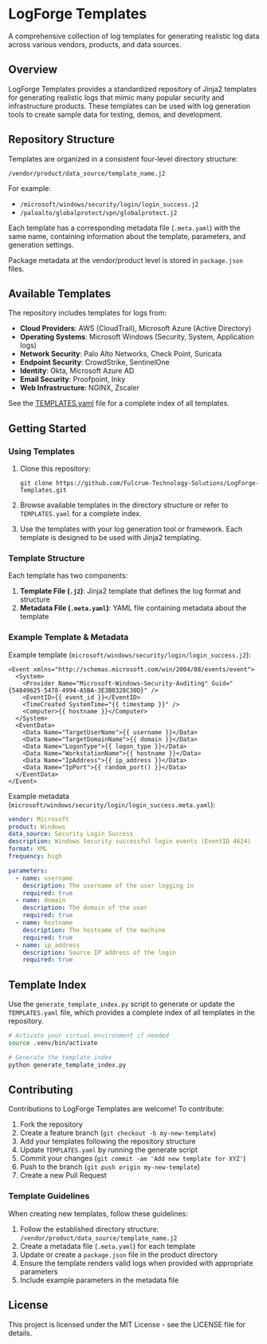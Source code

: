 # LogForge Templates

A comprehensive collection of log templates for generating realistic log data across various vendors, products, and data sources.

## Overview

LogForge Templates provides a standardized repository of Jinja2 templates for generating realistic logs that mimic many popular security and infrastructure products. These templates can be used with log generation tools to create sample data for testing, demos, and development.

## Repository Structure

Templates are organized in a consistent four-level directory structure:

```
/vendor/product/data_source/template_name.j2
```

For example:
- `/microsoft/windows/security/login/login_success.j2`
- `/paloalto/globalprotect/vpn/globalprotect.j2`

Each template has a corresponding metadata file (`.meta.yaml`) with the same name, containing information about the template, parameters, and generation settings.

Package metadata at the vendor/product level is stored in `package.json` files.

## Available Templates

The repository includes templates for logs from:

- **Cloud Providers**: AWS (CloudTrail), Microsoft Azure (Active Directory)
- **Operating Systems**: Microsoft Windows (Security, System, Application logs)
- **Network Security**: Palo Alto Networks, Check Point, Suricata
- **Endpoint Security**: CrowdStrike, SentinelOne
- **Identity**: Okta, Microsoft Azure AD
- **Email Security**: Proofpoint, Inky
- **Web Infrastructure**: NGINX, Zscaler

See the [TEMPLATES.yaml](TEMPLATES.yaml) file for a complete index of all templates.

## Getting Started

### Using Templates

1. Clone this repository:
   ```
   git clone https://github.com/Fulcrum-Technology-Solutions/LogForge-Templates.git
   ```

2. Browse available templates in the directory structure or refer to `TEMPLATES.yaml` for a complete index.

3. Use the templates with your log generation tool or framework. Each template is designed to be used with Jinja2 templating.

### Template Structure

Each template has two components:

1. **Template File (`.j2`)**: Jinja2 template that defines the log format and structure
2. **Metadata File (`.meta.yaml`)**: YAML file containing metadata about the template

### Example Template & Metadata

Example template (`microsoft/windows/security/login/login_success.j2`):
```jinja2
<Event xmlns="http://schemas.microsoft.com/win/2004/08/events/event">
  <System>
    <Provider Name="Microsoft-Windows-Security-Auditing" Guid="{54849625-5478-4994-A5BA-3E3B0328C30D}" />
    <EventID>{{ event_id }}</EventID>
    <TimeCreated SystemTime="{{ timestamp }}" />
    <Computer>{{ hostname }}</Computer>
  </System>
  <EventData>
    <Data Name="TargetUserName">{{ username }}</Data>
    <Data Name="TargetDomainName">{{ domain }}</Data>
    <Data Name="LogonType">{{ logon_type }}</Data>
    <Data Name="WorkstationName">{{ hostname }}</Data>
    <Data Name="IpAddress">{{ ip_address }}</Data>
    <Data Name="IpPort">{{ random_port() }}</Data>
  </EventData>
</Event>
```

Example metadata (`microsoft/windows/security/login/login_success.meta.yaml`):
```yaml
vendor: Microsoft
product: Windows
data_source: Security Login Success
description: Windows Security successful login events (EventID 4624)
format: XML
frequency: high

parameters:
  - name: username
    description: The username of the user logging in
    required: true
  - name: domain
    description: The domain of the user
    required: true
  - name: hostname
    description: The hostname of the machine
    required: true
  - name: ip_address
    description: Source IP address of the login
    required: true
```

## Template Index

Use the `generate_template_index.py` script to generate or update the `TEMPLATES.yaml` file, which provides a complete index of all templates in the repository.

```bash
# Activate your virtual environment if needed
source .venv/bin/activate

# Generate the template index
python generate_template_index.py
```

## Contributing

Contributions to LogForge Templates are welcome\! To contribute:

1. Fork the repository
2. Create a feature branch (`git checkout -b my-new-template`)
3. Add your templates following the repository structure
4. Update `TEMPLATES.yaml` by running the generate script
5. Commit your changes (`git commit -am 'Add new template for XYZ'`)
6. Push to the branch (`git push origin my-new-template`)
7. Create a new Pull Request

### Template Guidelines

When creating new templates, follow these guidelines:

1. Follow the established directory structure: `/vendor/product/data_source/template_name.j2`
2. Create a metadata file (`.meta.yaml`) for each template
3. Update or create a `package.json` file in the product directory
4. Ensure the template renders valid logs when provided with appropriate parameters
5. Include example parameters in the metadata file

## License

This project is licensed under the MIT License - see the LICENSE file for details.
